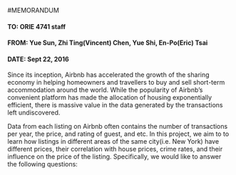 #MEMORANDUM

#### TO: ORIE 4741 staff
#### FROM: Yue Sun, Zhi Ting(Vincent) Chen, Yue Shi, En-Po(Eric) Tsai
#### DATE: Sept 22, 2016



  Since its inception, Airbnb has accelerated the growth of the sharing economy in helping homeowners and travellers to buy and sell short-term accommodation around the world. While the popularity of Airbnb’s convenient platform has made the allocation of housing exponentially efficient, there is massive value in the data generated by the transactions left undiscovered. 

  Data from each listing on Airbnb often contains the number of transactions per year, the price, and rating of guest, and etc. In this project, we aim to to learn how listings in different areas of the same city(i.e. New York) have different prices, their correlation with house prices, crime rates, and their influence on the price of the listing. Specifically, we would like to answer the following questions:
